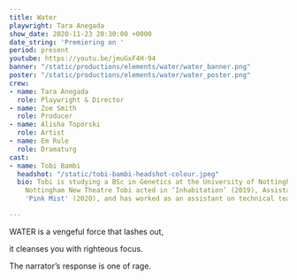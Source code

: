 ```yaml
---
title: Water
playwright: Tara Anegada
show_date: 2020-11-23 20:30:00 +0000
date_string: 'Premiering on '
period: present
youtube: https://youtu.be/jmuGxF4H-94
banner: "/static/productions/elements/water/water_banner.png"
poster: "/static/productions/elements/water/water_poster.png"
crew:
- name: Tara Anegada
  role: Playwright & Director
- name: Zoe Smith
  role: Producer
- name: Alisha Toporski
  role: Artist
- name: Em Rule
  role: Dramaturg
cast:
- name: Tobi Bambi
  headshot: "/static/tobi-bambi-headshot-colour.jpeg"
  bio: Tobi is studying a BSc in Genetics at the University of Nottingham. With The
    Nottingham New Theatre Tobi acted in ‘Inhabitation’ (2019), Assistant Produced
    'Pink Mist' (2020), and has worked as an assistant on technical teams.

---
```

WATER is a vengeful force that lashes out,

it cleanses you with righteous focus. 

The narrator’s response is one of rage.